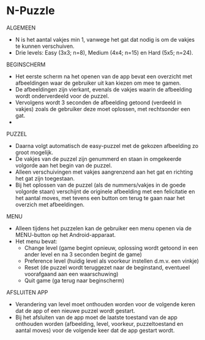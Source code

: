 N-Puzzle
========

ALGEMEEN
- N is het aantal vakjes min 1, vanwege het gat dat nodig is om de vakjes te kunnen verschuiven.
- Drie levels: Easy (3x3; n=8), Medium (4x4; n=15) en Hard (5x5; n=24).

BEGINSCHERM
- Het eerste scherm na het openen van de app bevat een overzicht met afbeeldingen waar de gebruiker uit kan kiezen om mee te gamen.
- De afbeeldingen zijn vierkant, evenals de vakjes waarin de afbeelding wordt onderverdeeld voor de puzzel.
- Vervolgens wordt 3 seconden de afbeelding getoond (verdeeld in vakjes) zoals de gebruiker deze moet oplossen, met rechtsonder een gat.
- 

PUZZEL
- Daarna volgt automatisch de easy-puzzel met de gekozen afbeelding zo groot mogelijk. 
- De vakjes van de puzzel zijn genummerd en staan in omgekeerde volgorde aan het begin van de puzzel.
- Alleen verschuivingen met vakjes aangrenzend aan het gat en richting het gat zijn toegestaan.
- Bij het oplossen van de puzzel (als de nummers/vakjes in de goede volgorde staan) verschijnt de originele afbeelding met een felicitatie en het aantal moves, met tevens een button om terug te gaan naar het overzich met afbeeldingen.

MENU
- Alleen tijdens het puzzelen kan de gebruiker een menu openen via de MENU-button op het Android-apparaat.
- Het menu bevat:
  * Change level (game begint opnieuw, oplossing wordt getoond in een ander level en na 3 seconden begint de game)
  * Preference level (huidig level als voorkeur instellen d.m.v. een vinkje)
  * Reset (de puzzel wordt teruggezet naar de beginstand, eventueel voorafgaand aan een waarschuwing)
  * Quit game (ga terug naar beginscherm)

AFSLUITEN APP
- Verandering van level moet onthouden worden voor de volgende keren dat de app of een nieuwe puzzel wordt gestart.
- Bij het afsluiten van de app moet de laatste toestand van de app onthouden worden (afbeelding, level, voorkeur, puzzeltoestand en aantal moves) voor de volgende keer dat de app gestart wordt.

